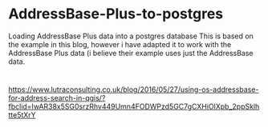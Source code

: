 # AddressBase-Plus-to-postgres
Loading AddressBase Plus data into a postgres database
This is based on the example in this blog, however i have adapted it to work with the AddressBase Plus data (i believe their example uses just the AddressBase data.
#
https://www.lutraconsulting.co.uk/blog/2016/05/27/using-os-addressbase-for-address-search-in-qgis/?fbclid=IwAR38x5SG0srzRhv449Umn4FODWPzd5GC7gCXHiOlXpb_2ppSklhtte5tXrY
